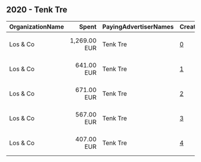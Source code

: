 ## 2020 - Tenk Tre 
|OrganizationName|Spent|PayingAdvertiserNames|CreativeUrls|Impressions|Genders|AgeBrackets|CountryCodes|BillingAddresses|CandidateBallotInformation|
|:---|---:|:---|:---|---:|:---|:---|:---|:---|:---|
|Los & Co|1,269.00 EUR|Tenk Tre|[0](https://www.snap.com/political-ads/asset/6734b2b3a3cb9a45ac242eec5a072f9ac272c0fbf6bd5220af0617065a9ca1fa?mediaType=mp4)|385,572||20+|norway|"Skur 41 Vippetangen,Oslo,0150 ,NO"||
|Los & Co|641.00 EUR|Tenk Tre|[1](https://www.snap.com/political-ads/asset/f7d2592774de97937ec3c5bcea5bdfebcbe676f8c54cffb302b208572466ba5f?mediaType=mp4)|268,653||18-35|norway|"Skur 41 Vippetangen,Oslo,0150 ,NO"||
|Los & Co|671.00 EUR|Tenk Tre|[2](https://www.snap.com/political-ads/asset/622a38b633567c779eb45ccfc0b5e13cecc090e62eaee21a857356d51d3bdb21?mediaType=mp4)|257,414||18-35|norway|"Skur 41 Vippetangen,Oslo,0150 ,NO"||
|Los & Co|567.00 EUR|Tenk Tre|[3](https://www.snap.com/political-ads/asset/b75f3806985513859d0f38ad2f71750e52e7623adc72f75b24a3ad6f8abac33e?mediaType=mp4)|208,580||18-35|norway|"Skur 41 Vippetangen,Oslo,0150 ,NO"||
|Los & Co|407.00 EUR|Tenk Tre|[4](https://www.snap.com/political-ads/asset/975082331c977d09443c7988f21ef73e3be188cd9fdefa4c3aa3ad7de38c8d20?mediaType=mp4)|140,146||20+|norway|"Skur 41 Vippetangen,Oslo,0150 ,NO"||
